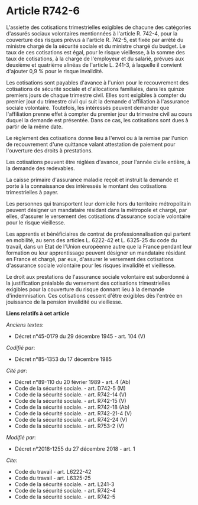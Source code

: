 # Article R742-6

L'assiette des cotisations trimestrielles exigibles de chacune des catégories d'assurés sociaux volontaires mentionnées à
l'article R. 742-4, pour la couverture des risques prévus à l'article R. 742-5, est fixée par arrêté du ministre chargé de la
sécurité sociale et du ministre chargé du budget. Le taux de ces cotisations est égal, pour le risque vieillesse, à la somme
des taux de cotisations, à la charge de l'employeur et du salarié, prévues aux deuxième et quatrième alinéas de l'article L.
241-3, à laquelle il convient d'ajouter 0,9 % pour le risque invalidité. 

Les cotisations sont payables d'avance à l'union pour le recouvrement des cotisations de sécurité sociale et d'allocations
familiales, dans les quinze premiers jours de chaque trimestre civil. Elles sont exigibles à compter du premier jour du
trimestre civil qui suit la demande d'affiliation à l'assurance sociale volontaire. Toutefois, les intéressés peuvent
demander que l'affiliation prenne effet à compter du premier jour du trimestre civil au cours duquel la demande est
présentée. Dans ce cas, les cotisations sont dues à partir de la même date. 

Le règlement des cotisations donne lieu à l'envoi ou à la remise par l'union de recouvrement d'une quittance valant
attestation de paiement pour l'ouverture des droits à prestations. 

Les cotisations peuvent être réglées d'avance, pour l'année civile entière, à la demande des redevables. 

La caisse primaire d'assurance maladie reçoit et instruit la demande et porte à la connaissance des intéressés le montant des
cotisations trimestrielles à payer. 

Les personnes qui transportent leur domicile hors du territoire métropolitain peuvent désigner un mandataire résidant dans la
métropole et chargé, par elles, d'assurer le versement des cotisations d'assurance sociale volontaire pour le risque
vieillesse. 

Les apprentis et bénéficiaires de contrat de professionnalisation qui partent en mobilité, au sens des articles L. 6222-42 et
L. 6325-25 du code du travail, dans un Etat de l'Union européenne autre que la France pendant leur formation ou leur
apprentissage peuvent désigner un mandataire résidant en France et chargé, par eux, d'assurer le versement des cotisations
d'assurance sociale volontaire pour les risques invalidité et vieillesse. 

Le droit aux prestations de l'assurance sociale volontaire est subordonné à la justification préalable du versement des
cotisations trimestrielles exigibles pour la couverture du risque donnant lieu à la demande d'indemnisation. Ces cotisations
cessent d'être exigibles dès l'entrée en jouissance de la pension invalidité ou vieillesse.

**Liens relatifs à cet article**

_Anciens textes_:

  - Décret n°45-0179 du 29 décembre 1945 - art. 104 (V)

_Codifié par_:

  - Décret n°85-1353 du 17 décembre 1985

_Cité par_:

  - Décret n°89-110 du 20 février 1989 - art. 4 (Ab)
  - Code de la sécurité sociale. - art. D742-5 (M)
  - Code de la sécurité sociale. - art. R742-14 (V)
  - Code de la sécurité sociale. - art. R742-15 (V)
  - Code de la sécurité sociale. - art. R742-18 (Ab)
  - Code de la sécurité sociale. - art. R742-21-4 (V)
  - Code de la sécurité sociale. - art. R742-24 (V)
  - Code de la sécurité sociale. - art. R753-2 (V)

_Modifié par_:

  - Décret n°2018-1255 du 27 décembre 2018 - art. 1

_Cite_:

  - Code du travail - art. L6222-42
  - Code du travail - art. L6325-25
  - Code de la sécurité sociale. - art. L241-3
  - Code de la sécurité sociale. - art. R742-4
  - Code de la sécurité sociale. - art. R742-5
